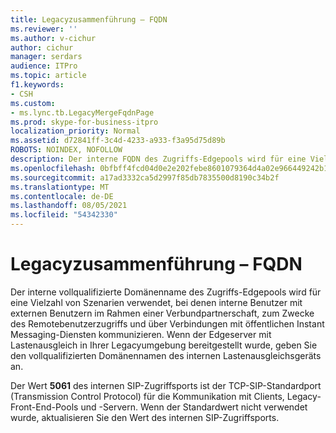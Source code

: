 ```yaml
---
title: Legacyzusammenführung – FQDN
ms.reviewer: ''
ms.author: v-cichur
author: cichur
manager: serdars
audience: ITPro
ms.topic: article
f1.keywords:
- CSH
ms.custom:
- ms.lync.tb.LegacyMergeFqdnPage
ms.prod: skype-for-business-itpro
localization_priority: Normal
ms.assetid: d72841ff-3c4d-4233-a933-f3a95d75d89b
ROBOTS: NOINDEX, NOFOLLOW
description: Der interne FQDN des Zugriffs-Edgepools wird für eine Vielzahl von Szenarien verwendet, in denen interne Benutzer mit externen Benutzern für Partnerverbund, Remotebenutzerzugriff und Verbindungen mit öffentlichen Chatdiensten kommunizieren. Wenn der Edgeserver mit Lastenausgleich in Ihrer Legacyumgebung bereitgestellt war, geben Sie den vollqualifizierten Domänennamen des internen Lastenausgleichsgeräts an.
ms.openlocfilehash: 0bfbff4fcd04d0e2e202febe8601079364d4a02e966449242b1e87693c5634f9
ms.sourcegitcommit: a17ad3332ca5d2997f85db7835500d8190c34b2f
ms.translationtype: MT
ms.contentlocale: de-DE
ms.lasthandoff: 08/05/2021
ms.locfileid: "54342330"
---
```

# <a name="legacy-merge-fqdn"></a>Legacyzusammenführung – FQDN
 
Der interne vollqualifizierte Domänenname des Zugriffs-Edgepools wird für eine Vielzahl von Szenarien verwendet, bei denen interne Benutzer mit externen Benutzern im Rahmen einer Verbundpartnerschaft, zum Zwecke des Remotebenutzerzugriffs und über Verbindungen mit öffentlichen Instant Messaging-Diensten kommunizieren. Wenn der Edgeserver mit Lastenausgleich in Ihrer Legacyumgebung bereitgestellt wurde, geben Sie den vollqualifizierten Domänennamen des internen Lastenausgleichsgeräts an.
  
Der Wert **5061** des internen SIP-Zugriffsports  ist der TCP-SIP-Standardport (Transmission Control Protocol) für die Kommunikation mit Clients, Legacy-Front-End-Pools und -Servern. Wenn der Standardwert nicht verwendet wurde, aktualisieren Sie den Wert des internen SIP-Zugriffsports.
  

